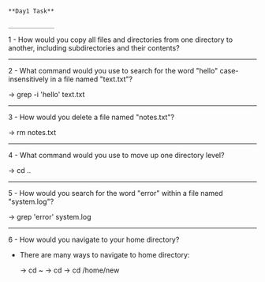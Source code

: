                                                                                        **Day1 Task**
                                                                                       _____________





1 - How would you copy all files and directories from one directory to another, including subdirectories and their contents?



_____________________________________________________________________________________________________

2 - What command would you use to search for the word "hello" case-insensitively in a file named "text.txt"?

   -> grep -i 'hello' text.txt

_____________________________________________________________________________________________________
 
3 - How would you delete a file named "notes.txt"?

   -> rm  notes.txt
_____________________________________________________________________________________________________

4 - What command would you use to move up one directory level?

   ->  cd ..
_____________________________________________________________________________________________________

5 - How would you search for the word "error" within a file named "system.log"?

   -> grep 'error' system.log
_____________________________________________________________________________________________________

6 - How would you navigate to your home directory?

- There are many ways to navigate to home directory:
  
   -> cd ~
   -> cd 
   -> cd /home/new
  






